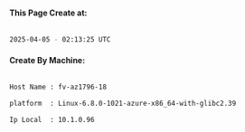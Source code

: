 
   
#### This Page Create at:

```bash

2025-04-05 - 02:13:25 UTC

```

#### Create By Machine:

```bash

Host Name : fv-az1796-18

platform  : Linux-6.8.0-1021-azure-x86_64-with-glibc2.39

Ip Local  : 10.1.0.96

```

